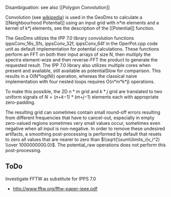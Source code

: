 Disambiguation: see also [[Polygon Convolution]]

Convolution (see [wikipedia](http://en.wikipedia.org/wiki/Convolution)) is used in the GeoDms to calculate a [[Neighbourhood Potential]] using an input grid with n\*m elements and a kernel of k\*j elements, see the description of the [[Potential]] function.

The GeoDms utilizes the IPP 7.0 library convolution functions ippsConv_16s_Sfs, ippsConv_32f, ippsConv_64f in the OperPot.cpp code unit as default implementation for potential calculations. These functions perform an FFT on both their input arrays of size N, then multiply the spectra element-wize and then reverse-FFT the product to generate the requested result. The IPP 7.0 library also utilizes multiple cores when present and available, still available as potentialSlow for comparison. This results in a O(N\*log(N)) operation, whereas the classical naive implementation with four nested loops
requires O(n\*m\*k\*j) operations.

To make this possible, the 2D *n* \* *m* grid and *k* \* *j* grid are translated to two uniform signals of *N* = (*n*+*k*−1) \* (*m*+*j*−1) elements each with appropriate zero-padding.

The resulting grid can sometimes contain small round-off errors resulting from different frequencies that have to cancel-out, especially in empty zero-valued regions sometimes very small values occur, sometimes even negative when all input is non-negative. In order to remove these undesired artifacts, a smoothing post-processing is performed by default that resets to zero all values that are nearer to zero than $\\sqrt{\\sum\\limits_i(v_i^2) \\over 1000000000.0}$. The potential_raw operations does not perform this post-processing.

## ToDo

Investigate FFTW as substitute for IPPS 7.0

-   <http://www.fftw.org/fftw-paper-ieee.pdf>